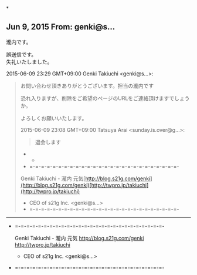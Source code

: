 \*

## Jun 9, 2015 From: genki@s...

瀧内です。

誤送信です。  
失礼いたしました。

2015-06-09 23:29 GMT+09:00 Genki Takiuchi \<genki@s...\>:

> お問い合わせ頂きありがとうございます。担当の瀧内です
> 
> 恐れ入りますが、削除をご希望のページのURLをご連絡頂けますでしょうか。
> 
> よろしくお願いいたします。
> 
> 2015-06-09 23:08 GMT+09:00 Tatsuya Arai \<sunday.is.over@g...\>:
> 
> > 退会します
> - -
> - =-=-=-=-=-=-=-=-=-=-=-=-=-=-=-=-=-=-=-=-=-=-=-=-=-=-
> 
> Genki Takiuchi - 瀧内 元気[http://blog.s21g.com/genki](http://blog.s21g.com/genki)[http://twpro.jp/takiuchi](http://twpro.jp/takiuchi)
> 
> - CEO of s21g Inc. \<genki@s...\>
> - =-=-=-=-=-=-=-=-=-=-=-=-=-=-=-=-=-=-=-=-=-=-=-=-=-=-
* * *

- =-=-=-=-=-=-=-=-=-=-=-=-=-=-=-=-=-=-=-=-=-=-=-=-=-=-

    Genki Takiuchi - 瀧内 元気
      http://blog.s21g.com/genki
      http://twpro.jp/takiuchi

    - CEO of s21g Inc. <genki@s...>

- =-=-=-=-=-=-=-=-=-=-=-=-=-=-=-=-=-=-=-=-=-=-=-=-=-=-
